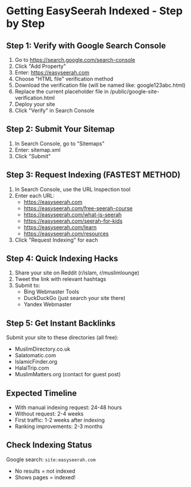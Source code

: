 # Getting EasySeerah Indexed - Step by Step

## Step 1: Verify with Google Search Console
1. Go to https://search.google.com/search-console
2. Click "Add Property"
3. Enter: https://easyseerah.com
4. Choose "HTML file" verification method
5. Download the verification file (will be named like: google123abc.html)
6. Replace the current placeholder file in /public/google-site-verification.html
7. Deploy your site
8. Click "Verify" in Search Console

## Step 2: Submit Your Sitemap
1. In Search Console, go to "Sitemaps"
2. Enter: sitemap.xml
3. Click "Submit"

## Step 3: Request Indexing (FASTEST METHOD)
1. In Search Console, use the URL Inspection tool
2. Enter each URL:
   - https://easyseerah.com
   - https://easyseerah.com/free-seerah-course
   - https://easyseerah.com/what-is-seerah
   - https://easyseerah.com/seerah-for-kids
   - https://easyseerah.com/learn
   - https://easyseerah.com/resources
3. Click "Request Indexing" for each

## Step 4: Quick Indexing Hacks
1. Share your site on Reddit (r/islam, r/muslimlounge)
2. Tweet the link with relevant hashtags
3. Submit to:
   - Bing Webmaster Tools
   - DuckDuckGo (just search your site there)
   - Yandex Webmaster

## Step 5: Get Instant Backlinks
Submit your site to these directories (all free):
- MuslimDirectory.co.uk
- Salatomatic.com
- IslamicFinder.org
- HalalTrip.com
- MuslimMatters.org (contact for guest post)

## Expected Timeline
- With manual indexing request: 24-48 hours
- Without request: 2-4 weeks
- First traffic: 1-2 weeks after indexing
- Ranking improvements: 2-3 months

## Check Indexing Status
Google search: `site:easyseerah.com`
- No results = not indexed
- Shows pages = indexed!